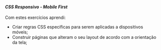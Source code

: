 #### _CSS Responsivo - Mobile First_

Com estes exercícios aprendi:

- Criar regras CSS específicas para serem aplicadas a dispositivos móveis;
- Construir páginas que alteram o seu layout de acordo com a orientação da tela;
